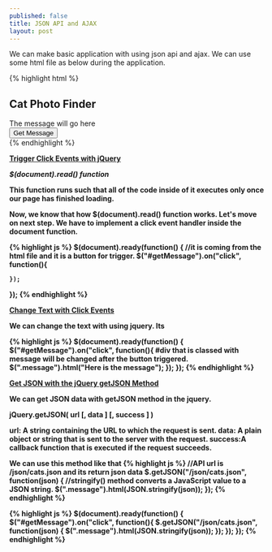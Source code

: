 ```yaml
---
published: false
title: JSON API and AJAX
layout: post
---
```

We can make basic application with using json api and ajax. We can use some html file as below during the application.

{% highlight html %}
<div class="container-fluid">
  <div class = "row text-center">
    <h2>Cat Photo Finder</h2>
  </div>
  <div class = "row text-center">
    <div class = "col-xs-12 well message">
      The message will go here
    </div>
  </div>
  <div class = "row text-center">
    <div class = "col-xs-12">
      <button id = "getMessage" class = "btn btn-primary">
        Get Message
      </button>
    </div>
  </div>
</div>
{% endhighlight %}

<b><u>Trigger Click Events with jQuery</u><b>

<b><i>$(document).read() function</i></b>

This function runs such that all of the code inside of it executes only once our page has finished loading.

Now, we know that how $(document).read() function works. Let's move on next step. We have to implement a click event handler inside the document function.

{% highlight js %}
  $(document).ready(function() {
    //it is coming from the html file and it is a button for trigger.
    $("#getMessage").on("click", function(){

    });
  });
{% endhighlight %}

<b><u>Change Text with Click Events </u><b>

We can change the text with using jquery. Its 

{% highlight js %}
  $(document).ready(function() {
    $("#getMessage").on("click", function(){
         #div that is classed with message will be changed after the button triggered. 
         $(".message").html("Here is the message");
    });
  });
{% endhighlight %}

<b><u>Get JSON with the jQuery getJSON Method</u></b>

We can get JSON data with getJSON method in the jquery.

jQuery.getJSON( url [, data ] [, success ] )

<b>url</b>: A string containing the URL to which the request is sent.
<b>data</b>: A plain object or string that is sent to the server with the request.
<b>success</b>:A callback function that is executed if the request succeeds.

We can use this method like that
{% highlight js %}
//API url is /json/cats.json and its return json data
$.getJSON("/json/cats.json", function(json) {
   //stringify() method converts a JavaScript value to a JSON string.
  $(".message").html(JSON.stringify(json));
});
{% endhighlight %}



{% highlight js %}
$(document).ready(function() {
    $("#getMessage").on("click", function(){
      $.getJSON("/json/cats.json", function(json) {
        $(".message").html(JSON.stringify(json));
      }); 
    });
  });
{% endhighlight %}